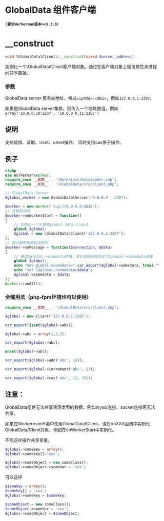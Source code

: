 # GlobalData 组件客户端
**``` (要求Workerman版本>=3.3.0) ```**

# __construct
```php
void \GlobalData\Client::__construct(mixed $server_address)
```

实例化一个\GlobalData\Client客户端对象。通过在客户端对象上赋值属性来进程间共享数据。

### 参数
GlobalData server 服务端地址，格式```<ip地址>:<端口>```，例如```127.0.0.1:2207```。

如果是GlobalData server集群，则传入一个地址数组，例如```array('10.0.0.10:2207', '10.0.0.0.11:2207')```

## 说明
支持赋值、读取、isset、unset操作。
同时支持cas原子操作。


## 例子

```php
<?php
use Workerman\Worker;
require_once __DIR__ . '/Workerman/Autoloader.php';
require_once __DIR__ . '/GlobalData/src/Client.php';

// GlobalData Server
$global_worker = new GlobalData\Server('0.0.0.0', 2207);

$worker = new Worker('tcp://0.0.0.0:6636');
// 进程启动时
$worker->onWorkerStart = function()
{
    // 初始化一个全局的global data client
    global $global;
    $global = new \GlobalData\Client('127.0.0.1:2207');
};
// 每次服务端收到消息时
$worker->onMessage = function($connection, $data)
{
    // 更改$global->somedata的值，其它进程会共享这个$global->somedata变量
    global $global;
    echo "now global->somedata=".var_export($global->somedata, true)."\n";
    echo "set \$global->somedata=$data";
    $global->somedata = $data;
};
Worker::runAll();
```

### 全部用法（php-fpm环境也可以使用）
```php
require_once __DIR__ . '/GlobalData/src/Client.php';

$global = new Client('127.0.0.1:2207');

var_export(isset($global->abc));

$global->abc = array(1,2,3);

var_export($global->abc);

unset($global->abc);

var_export($global->add('abc', 10));

var_export($global->increment('abc', 2));

var_export($global->cas('abc', 12, 18));

```

## 注意：
GlobalData组件无法共享资源类型的数据，例如mysql连接、socket连接等无法共享。

如果在Workerman环境中使用GlobalData/Client，请在onXXX回调中实例化GlobalData/Client对象，例如在onWorkerStart中实例化。

不能这样操作共享变量。
```php
$global->somekey = array();
$global->somekey[]='xxx';

$global->someObject = new someClass();
$global->someObject->someVar = 'xxx';
```
可以这样
```php
$somekey = array();
$somekey[] = 'xxx';
$global->somekey = $somekey;

$someObject = new someClass();
$someObject->someVar = 'xxx';
$global->someObject = $someObject;
```
